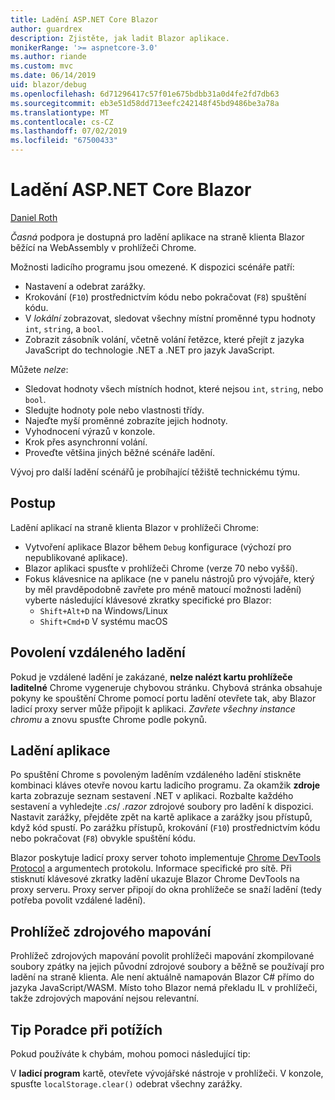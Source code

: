 ```yaml
---
title: Ladění ASP.NET Core Blazor
author: guardrex
description: Zjistěte, jak ladit Blazor aplikace.
monikerRange: '>= aspnetcore-3.0'
ms.author: riande
ms.custom: mvc
ms.date: 06/14/2019
uid: blazor/debug
ms.openlocfilehash: 6d71296417c57f01e675bdbb31a0d4fe2fd7db63
ms.sourcegitcommit: eb3e51d58dd713eefc242148f45bd9486be3a78a
ms.translationtype: MT
ms.contentlocale: cs-CZ
ms.lasthandoff: 07/02/2019
ms.locfileid: "67500433"
---
```

# <a name="debug-aspnet-core-blazor"></a>Ladění ASP.NET Core Blazor

[Daniel Roth](https://github.com/danroth27)

*Časná* podpora je dostupná pro ladění aplikace na straně klienta Blazor běžící na WebAssembly v prohlížeči Chrome.

Možnosti ladicího programu jsou omezené. K dispozici scénáře patří:

* Nastavení a odebrat zarážky.
* Krokování (`F10`) prostřednictvím kódu nebo pokračovat (`F8`) spuštění kódu.
* V *lokální* zobrazovat, sledovat všechny místní proměnné typu hodnoty `int`, `string`, a `bool`.
* Zobrazit zásobník volání, včetně volání řetězce, které přejít z jazyka JavaScript do technologie .NET a .NET pro jazyk JavaScript.

Můžete *nelze*:

* Sledovat hodnoty všech místních hodnot, které nejsou `int`, `string`, nebo `bool`.
* Sledujte hodnoty pole nebo vlastnosti třídy.
* Najeďte myší proměnné zobrazíte jejich hodnoty.
* Vyhodnocení výrazů v konzole.
* Krok přes asynchronní volání.
* Proveďte většina jiných běžné scénáře ladění.

Vývoj pro další ladění scénářů je probíhající těžiště technickému týmu.

## <a name="procedure"></a>Postup

Ladění aplikací na straně klienta Blazor v prohlížeči Chrome:

* Vytvoření aplikace Blazor během `Debug` konfigurace (výchozí pro nepublikované aplikace).
* Blazor aplikaci spusťte v prohlížeči Chrome (verze 70 nebo vyšší).
* Fokus klávesnice na aplikace (ne v panelu nástrojů pro vývojáře, který by měl pravděpodobně zavřete pro méně matoucí možnosti ladění) vyberte následující klávesové zkratky specifické pro Blazor:
  * `Shift+Alt+D` na Windows/Linux
  * `Shift+Cmd+D` V systému macOS

## <a name="enable-remote-debugging"></a>Povolení vzdáleného ladění

Pokud je vzdálené ladění je zakázané, **nelze nalézt kartu prohlížeče laditelné** Chrome vygeneruje chybovou stránku. Chybová stránka obsahuje pokyny ke spouštění Chrome pomocí portu ladění otevřete tak, aby Blazor ladicí proxy server může připojit k aplikaci. *Zavřete všechny instance chromu* a znovu spusťte Chrome podle pokynů.

## <a name="debug-the-app"></a>Ladění aplikace

Po spuštění Chrome s povoleným laděním vzdáleného ladění stiskněte kombinaci kláves otevře novou kartu ladicího programu. Za okamžik **zdroje** karta zobrazuje seznam sestavení .NET v aplikaci. Rozbalte každého sestavení a vyhledejte *.cs*/ *.razor* zdrojové soubory pro ladění k dispozici. Nastavit zarážky, přejděte zpět na kartě aplikace a zarážky jsou přístupů, když kód spustí. Po zarážku přístupů, krokování (`F10`) prostřednictvím kódu nebo pokračovat (`F8`) obvykle spuštění kódu.

Blazor poskytuje ladicí proxy server tohoto implementuje [Chrome DevTools Protocol](https://chromedevtools.github.io/devtools-protocol/) a argumentech protokolu. Informace specifické pro sítě. Při stisknutí klávesové zkratky ladění ukazuje Blazor Chrome DevTools na proxy serveru. Proxy server připojí do okna prohlížeče se snaží ladění (tedy potřeba povolit vzdálené ladění).

## <a name="browser-source-maps"></a>Prohlížeč zdrojového mapování

Prohlížeč zdrojových mapování povolit prohlížeči mapování zkompilované soubory zpátky na jejich původní zdrojové soubory a běžně se používají pro ladění na straně klienta. Ale není aktuálně namapován Blazor C# přímo do jazyka JavaScript/WASM. Místo toho Blazor nemá překladu IL v prohlížeči, takže zdrojových mapování nejsou relevantní.

## <a name="troubleshooting-tip"></a>Tip Poradce při potížích

Pokud používáte k chybám, mohou pomoci následující tip:

V **ladicí program** kartě, otevřete vývojářské nástroje v prohlížeči. V konzole, spusťte `localStorage.clear()` odebrat všechny zarážky.
